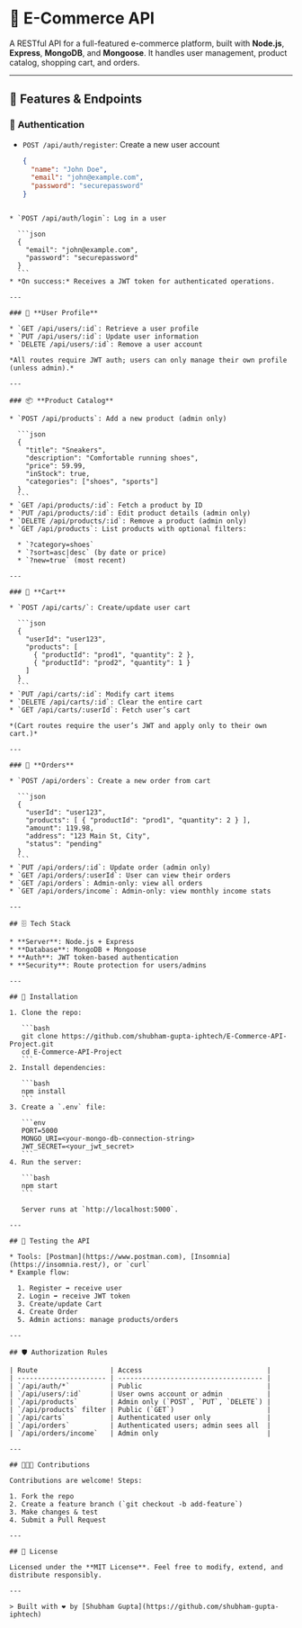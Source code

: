 # 🛒 E-Commerce API

A RESTful API for a full-featured e-commerce platform, built with **Node.js**, **Express**, **MongoDB**, and **Mongoose**. It handles user management, product catalog, shopping cart, and orders.

---

## 🚀 Features & Endpoints

### 🔑 **Authentication**
- `POST /api/auth/register`: Create a new user account  
  ```json
  {
    "name": "John Doe",
    "email": "john@example.com",
    "password": "securepassword"
  }
````

* `POST /api/auth/login`: Log in a user

  ```json
  { 
    "email": "john@example.com", 
    "password": "securepassword" 
  }
  ```
* *On success:* Receives a JWT token for authenticated operations.

---

### 👤 **User Profile**

* `GET /api/users/:id`: Retrieve a user profile
* `PUT /api/users/:id`: Update user information
* `DELETE /api/users/:id`: Remove a user account

*All routes require JWT auth; users can only manage their own profile (unless admin).*

---

### 📦 **Product Catalog**

* `POST /api/products`: Add a new product (admin only)

  ```json
  {
    "title": "Sneakers",
    "description": "Comfortable running shoes",
    "price": 59.99,
    "inStock": true,
    "categories": ["shoes", "sports"]
  }
  ```
* `GET /api/products/:id`: Fetch a product by ID
* `PUT /api/products/:id`: Edit product details (admin only)
* `DELETE /api/products/:id`: Remove a product (admin only)
* `GET /api/products`: List products with optional filters:

  * `?category=shoes`
  * `?sort=asc|desc` (by date or price)
  * `?new=true` (most recent)

---

### 🛒 **Cart**

* `POST /api/carts/`: Create/update user cart

  ```json
  {
    "userId": "user123",
    "products": [
      { "productId": "prod1", "quantity": 2 },
      { "productId": "prod2", "quantity": 1 }
    ]
  }
  ```
* `PUT /api/carts/:id`: Modify cart items
* `DELETE /api/carts/:id`: Clear the entire cart
* `GET /api/carts/:userId`: Fetch user’s cart

*(Cart routes require the user’s JWT and apply only to their own cart.)*

---

### 📑 **Orders**

* `POST /api/orders`: Create a new order from cart

  ```json
  {
    "userId": "user123",
    "products": [ { "productId": "prod1", "quantity": 2 } ],
    "amount": 119.98,
    "address": "123 Main St, City",
    "status": "pending"
  }
  ```
* `PUT /api/orders/:id`: Update order (admin only)
* `GET /api/orders/:userId`: User can view their orders
* `GET /api/orders`: Admin-only: view all orders
* `GET /api/orders/income`: Admin-only: view monthly income stats

---

## 🗄️ Tech Stack

* **Server**: Node.js + Express
* **Database**: MongoDB + Mongoose
* **Auth**: JWT token-based authentication
* **Security**: Route protection for users/admins

---

## 💾 Installation

1. Clone the repo:

   ```bash
   git clone https://github.com/shubham-gupta-iphtech/E-Commerce-API-Project.git
   cd E-Commerce-API-Project
   ```
2. Install dependencies:

   ```bash
   npm install
   ```
3. Create a `.env` file:

   ```env
   PORT=5000
   MONGO_URI=<your-mongo-db-connection-string>
   JWT_SECRET=<your_jwt_secret>
   ```
4. Run the server:

   ```bash
   npm start
   ```

   Server runs at `http://localhost:5000`.

---

## 🧪 Testing the API

* Tools: [Postman](https://www.postman.com), [Insomnia](https://insomnia.rest/), or `curl`
* Example flow:

  1. Register ➡️ receive user
  2. Login ➡️ receive JWT token
  3. Create/update Cart
  4. Create Order
  5. Admin actions: manage products/orders

---

## 🛡️ Authorization Rules

| Route                  | Access                               |
| ---------------------- | ------------------------------------ |
| `/api/auth/*`          | Public                               |
| `/api/users/:id`       | User owns account or admin           |
| `/api/products`        | Admin only (`POST`, `PUT`, `DELETE`) |
| `/api/products` filter | Public (`GET`)                       |
| `/api/carts`           | Authenticated user only              |
| `/api/orders`          | Authenticated users; admin sees all  |
| `/api/orders/income`   | Admin only                           |

---

## 🧑‍🤝‍🧑 Contributions

Contributions are welcome! Steps:

1. Fork the repo
2. Create a feature branch (`git checkout -b add-feature`)
3. Make changes & test
4. Submit a Pull Request

---

## 📄 License

Licensed under the **MIT License**. Feel free to modify, extend, and distribute responsibly.

---

> Built with ❤️ by [Shubham Gupta](https://github.com/shubham-gupta-iphtech)


